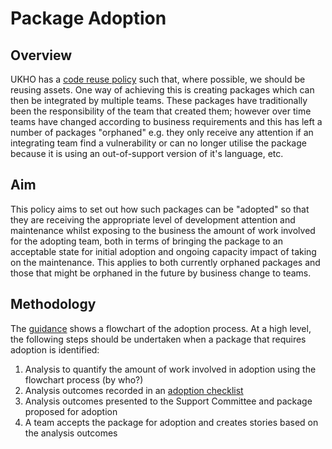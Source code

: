 # Package Adoption

## Overview

UKHO has a [code reuse policy](https://github.com/UKHO/docs/blob/main/software-engineering-policies/CodeReuse/CodeReusePolicy.md) such that, where possible, we should be reusing assets. One way of achieving this is creating packages which can then be integrated by multiple teams. These packages have traditionally been the responsibility of the team that created them; however over time teams have changed according to business requirements and this has left a number of packages "orphaned" e.g. they only receive any attention if an integrating team find a vulnerability or can no longer utilise the package because it is using an out-of-support version of it's language, etc.

## Aim

This policy aims to set out how such packages can be "adopted" so that they are receiving the appropriate level of development attention and maintenance whilst exposing to the business the amount of work involved for the adopting team, both in terms of bringing the package to an acceptable state for initial adoption and ongoing capacity impact of taking on the maintenance. This applies to both currently orphaned packages and those that might be orphaned in the future by business change to teams.

## Methodology

The [guidance](PackageAdoptionGuidance.md) shows a flowchart of the adoption process. At a high level, the following steps should be undertaken when a package that requires adoption is identified:

1. Analysis to quantify the amount of work involved in adoption using the flowchart process (by who?)
2. Analysis outcomes recorded in an [adoption checklist](PackageAdoptionChecklist.md)
3. Analysis outcomes presented to the Support Committee and package proposed for adoption
4. A team accepts the package for adoption and creates stories based on the analysis outcomes
